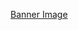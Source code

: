 [Banner Image](https://github.com/javier-armendariz-zefr/javier-armendariz-zefr/blob/master/assets/header-banner.jpg)
